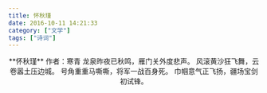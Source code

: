 ```yaml
---
title: 怀秋瑾
date: 2016-10-11 14:21:33
category: ["文学"]
tags: ["诗词"]
---
```


<center>
**怀秋瑾**
作者：寒青
<!--more-->
龙泉昨夜已秋鸣，雁门关外度悲声。
风滚黄沙狂飞舞，云卷嚣土压边城。
号角重重马嘶嘶，将军一战百身死。
巾帼意气正飞扬，疆场宝剑初试锋。
</center>
